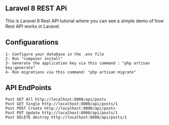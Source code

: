 ## Laravel 8 REST APi

This is Laravel 8 Rest API tutorial where you can see a simple demo of how Rest API works in Laravel.


## Configuarations
    1- Configure your database in the .env file
    2- Run "composer install"
    3- Generate the application key via this command : "php artisan key:generate"
    4- Run migrations via this command: "php artisan migrate"


## API EndPoints
    Post GET All http://localhost:8000/api/posts
    Post GET Single http://localhost:8000/api/posts/1
    Post POST Create http://localhost:8000/api/posts
    Post PUT Update http://localhost:8000/api/posts/1
    Post DELETE destroy http://localhost:8000/api/posts/1
